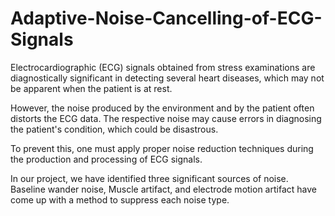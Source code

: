 # Adaptive-Noise-Cancelling-of-ECG-Signals

Electrocardiographic (ECG) signals obtained from stress examinations are diagnostically significant in detecting several heart diseases, which may not be apparent when the patient is at rest.

However, the noise produced by the environment and by the patient often distorts the ECG data. The respective noise may cause errors in diagnosing the patient's condition, which could be disastrous. 

To prevent this, one must apply proper noise reduction techniques during the production and processing of ECG signals. 

In our project, we have identified three significant sources of noise. Baseline wander noise, Muscle artifact, and electrode motion artifact have come up with a method to suppress each noise type.
